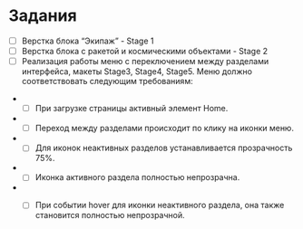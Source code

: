 # Задания
- [ ] Верстка блока “Экипаж” - Stage 1
- [ ] Верстка блока с ракетой и космическими объектами - Stage 2
- [ ] Реализация работы меню с переключением между разделами интерфейса, макеты Stage3, Stage4, Stage5. Меню должно соответствовать следующим требованиям:
- - [ ] При загрузке страницы активный элемент Home.
- - [ ] Переход между разделами происходит по клику на иконки меню.
- - [ ] Для иконок неактивных разделов устанавливается прозрачность 75%.
- - [ ] Иконка активного раздела полностью непрозрачна. 
- - [ ] При событии hover для иконки неактивного раздела, она также становится полностью непрозрачной.

